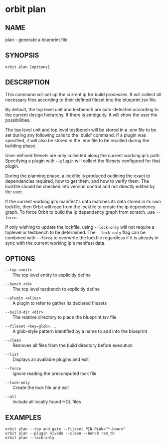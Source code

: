# __orbit plan__

## __NAME__

plan - generate a blueprint file

## __SYNOPSIS__

```
orbit plan [options]
```

## __DESCRIPTION__

This command will set up the current ip for build processes. It will collect
all necessary files according to their defined fileset into the 
blueprint.tsv file.
  
By default, the top level unit and testbench are auto-detected according to
the current design heirarchy. If there is ambiguity, it will show the user
the possibilities.
  
The top level unit and top level testbench will be stored in a .env file to
be set during any following calls to the 'build' command. If a plugin was
specified, it will also be stored in the .env file to be recalled during the
building phase.
  
User-defined filesets are only collected along the current working ip's 
path. Specifying a plugin with `--plugin` will collect the filesets 
configured for that plugin.
  
During the planning phase, a lockfile is produced outlining the exact ip
dependencies required, how to get them, and how to verify them. The lockfile
should be checked into version control and not directly edited by the user.
  
If the current working ip's manifest's data matches its data stored in its
own lockfile, then Orbit will read from the lockfile to create the ip
dependency graph. To force Orbit to build the ip dependency graph from
scratch, use `--force`.
  
If only wishing to update the lockfile, using `--lock-only` will not require
a toplevel or testbench to be determined. The `--lock-only` flag can be
combined with `--force` to overwrite the lockfile regardless if it is
already in sync with the current working ip's manifest data.

## __OPTIONS__

`--top <unit>`  
      The top level entity to explicitly define

`--bench <tb>`  
      The top level testbench to explicitly define

`--plugin <alias>`  
      A plugin to refer to gather its declared filesets

`--build-dir <dir>`  
      The relative directory to place the blueprint.tsv file

`--fileset <key=glob>...`  
      A glob-style pattern identified by a name to add into the blueprint

`--clean`  
      Removes all files from the build directory before execution

`--list`  
      Displays all available plugins and exit

`--force`  
      Ignore reading the precomputed lock file

`--lock-only`  
      Create the lock file and exit

`--all`  
      Include all locally found HDL files

## __EXAMPLES__

```
orbit plan --top and_gate --fileset PIN-PLAN="*.board"
orbit plan --plugin vivado --clean --bench ram_tb
orbit plan --lock-only
```

